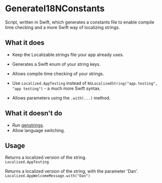 # GenerateI18NConstants
Script, written in Swift, which generates a constants file to enable compile time checking and a more Swift way of localizing strings.

## What it does
* Keep the Localizable.strings file your app already uses.
* Generates a Swift enum of your string keys.
* Allows compile time checking of your strings.
* Use `Localized.AppTesting` instead of `NSLocalizedString("app.testing", "app testing")` - a much more Swift syntax.

* Allows parameters using the `.with(...)` method.

## What it doesn't do
* Run [genstrings](https://developer.apple.com/library/mac/documentation/Darwin/Reference/ManPages/man1/genstrings.1.html).
* Allow language switching.

## Usage

Returns a localized version of the string.   
``Localized.AppTesting``

Returns a localized version of the string, with the parameter 'Dan'.   
``Localized.AppWelcomeMessage.with("Dan")``
